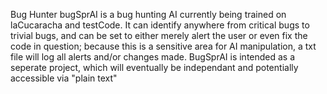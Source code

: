 Bug Hunter
bugSprAI is a bug hunting AI currently being trained on laCucaracha and testCode. It can identify anywhere from critical bugs to trivial bugs, and can be set to either merely alert the user or even fix the code in question; because this is a sensitive area for AI manipulation, a txt file will log all alerts and/or changes made. BugSprAI is intended as a seperate project, which will eventually be independant and potentially accessible via "plain text"